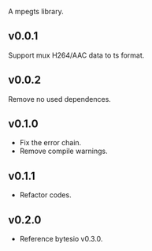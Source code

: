 A mpegts library.
## v0.0.1
Support mux H264/AAC data to ts format.
## v0.0.2
Remove no used dependences.
## v0.1.0
- Fix the error chain.
- Remove compile warnings.
## v0.1.1
- Refactor codes.
## v0.2.0
- Reference bytesio v0.3.0.



